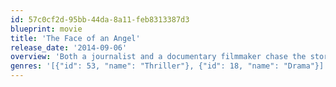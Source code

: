 ```yaml
---
id: 57c0cf2d-95bb-44da-8a11-feb8313387d3
blueprint: movie
title: 'The Face of an Angel'
release_date: '2014-09-06'
overview: 'Both a journalist and a documentary filmmaker chase the story of a murder and its prime suspect.'
genres: '[{"id": 53, "name": "Thriller"}, {"id": 18, "name": "Drama"}]'
---
```

